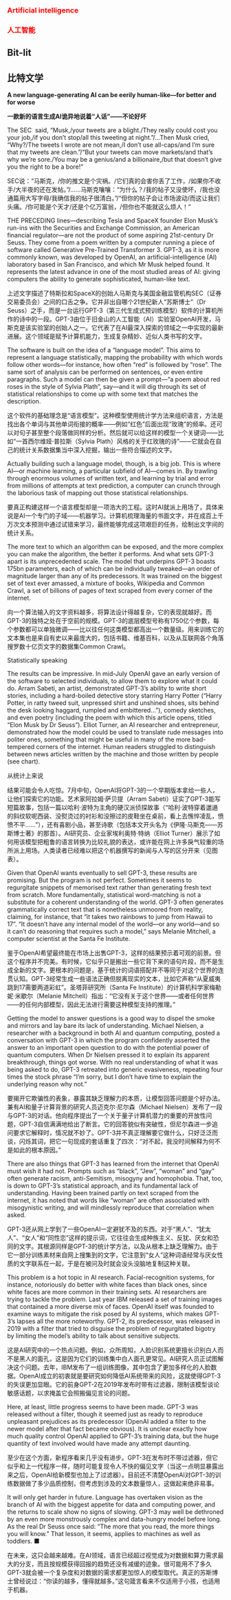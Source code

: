 ### <font color='red'>Artificial intelligence</font>
### <font color='red'>人工智能</font>
## Bit-lit 
## 比特文学 
**A new language-generating AI can be eerily human-like—for better and for worse** 

**一款新的语言生成AI诡异地说着“人话”——不论好坏** 

The SEC             said, “Musk,/your tweets are a blight./They really could cost you your job,/if you don’t stop/all this tweeting at night.”/…Then Musk cried, “Why?/The tweets I wrote are not mean,/I don’t use all-caps/and I’m sure that my tweets are clean.”/“But your tweets can move markets/and that’s why we’re sore./You may be a genius/and a billionaire,/but that doesn’t give you the right to be a bore!”

SEC说：“马斯克，/你的推文是个灾祸。/它们真的会害你丢了工作，/如果你不收手/大半夜的还在发帖。”/……马斯克嚷嚷：“为什么？/我的帖子又没使坏，/我也没通篇用大写字母/我确信我的帖子很清白。”/“但你的帖子会让市场波动/而这让我们头痛。/你可能是个天才/还是个亿万富翁，/但你也不能就这么烦人！”

THE PRECEDING lines—describing Tesla and SpaceX founder Elon Musk’s run-ins with the Securities and Exchange Commission, an American financial regulator—are not the product of some aspiring 21st-century Dr Seuss. They come from a poem written by a computer running a piece of software called Generative Pre-Trained Transformer 3. GPT-3, as it is more commonly known, was developed by OpenAI, an artificial-intelligence (AI) laboratory based in San Francisco, and which Mr Musk helped found. It represents the latest advance in one of the most studied areas of AI: giving computers the ability to generate sophisticated, human-like text.

上述文字描述了特斯拉和SpaceX的创始人马斯克与美国金融监管机构SEC（证券交易委员会）之间的口舌之争。它并非出自哪个21世纪新人“苏斯博士”（Dr Seuss）之手，而是一台运行GPT-3（第三代生成式预训练模型）软件的计算机所作的诗中的一段。GPT-3由位于旧金山的人工智能（AI）实验室OpenAI开发，马斯克是该实验室的创始人之一。它代表了在AI最深入探索的领域之一中实现的最新进展。这个领域是赋予计算机能力，生成复杂精妙、近似人类书写的文字。

The software is built on the idea of a “language model”. This aims to represent a language statistically, mapping the probability with which words follow other words—for instance, how often “red” is followed by “rose”. The same sort of analysis can be performed on sentences, or even entire paragraphs. Such a model can then be given a prompt—“a poem about red roses in the style of Sylvia Plath”, say—and it will dig through its set of statistical relationships to come up with some text that matches the description.

这个软件的基础理念是“语言模型”。这种模型使用统计学方法来组织语言，方法是找出各个单词与其他单词衔接的概率——例如“红色”后面出现“玫瑰”的频率。还可以对句子甚至整个段落做同样的分析。然后就可以给这样的模型一个关键词——比如“一首西尔维娅·普拉斯（Sylvia Plath）风格的关于红玫瑰的诗”——它就会在自己的统计关系数据集当中深入挖掘，输出一些符合描述的文字。

Actually building such a language model, though, is a big job. This is where AI—or machine learning, a particular subfield of AI—comes in. By trawling through enormous volumes of written text, and learning by trial and error from millions of attempts at text prediction, a computer can crunch through the laborious task of mapping out those statistical relationships.

要真正构建这样一个语言模型却是一项浩大的工程。这时AI就派上用场了，具体来说是AI一个专门的子域——机器学习。计算机梳理海量的书面文字，并在成百上千万次文本预测中通过试错来学习，最终能够完成这项艰巨的任务，绘制出文字间的统计关系。

The more text to which an algorithm can be exposed, and the more complex you can make the algorithm, the better it performs. And what sets GPT-3 apart is its unprecedented scale. The model that underpins GPT-3 boasts 175bn parameters, each of which can be individually tweaked—an order of magnitude larger than any of its predecessors. It was trained on the biggest set of text ever amassed, a mixture of books, Wikipedia and Common Crawl, a set of billions of pages of text scraped from every corner of the internet.

向一个算法输入的文字资料越多，将算法设计得越复杂，它的表现就越好。而GPT-3的独特之处在于空前的规模。GPT-3的底层模型号称有1750亿个参数，每个参数都可以单独微调——比以往任何这类模型都高出一个数量级。用来训练它的文本集也是来自有史以来最庞大的，包括书籍、维基百科，以及从互联网各个角落搜罗数十亿页文字的数据集Common Crawl。

Statistically speaking

The results can be impressive. In mid-July OpenAI gave an early version of the software to selected individuals, to allow them to explore what it could do. Arram Sabeti, an artist, demonstrated GPT-3’s ability to write short stories, including a hard-boiled detective story starring Harry Potter (“Harry Potter, in ratty tweed suit, unpressed shirt and unshined shoes, sits behind the desk looking haggard, rumpled and embittered…”), comedy sketches, and even poetry (including the poem with which this article opens, titled “Elon Musk by Dr Seuss”). Elliot Turner, an AI researcher and entrepreneur, demonstrated how the model could be used to translate rude messages into politer ones, something that might be useful in many of the more bad-tempered corners of the internet. Human readers struggled to distinguish between news articles written by the machine and those written by people (see chart).

从统计上来说

结果可能会令人吃惊。7月中旬，OpenAI将GPT-3的一个早期版本拿给一些人，让他们探索它的功能。艺术家阿拉姆·萨贝提（Arram Sabeti）证实了GPT-3能写短篇故事，包括一篇以哈利·波特为主角的硬汉派侦探故事（“哈利·波特穿着邋遢的斜纹软呢西装、没熨烫过的衬衫和没擦过的皮鞋坐在桌前，看上去憔悴凌乱，愤愤不平……”），还有喜剧小品，甚至诗歌（包括本文开头名为《伊隆·马斯克——苏斯博士著》的那首）。AI研究员、企业家埃利奥特·特纳（Elliot Turner）展示了如何用该模型把粗鲁的语言转换为比较礼貌的表达，或许能在网上许多戾气较重的场所派上用场。人类读者已经难以把这个机器撰写的新闻与人写的区分开来（见图表）。

Given that OpenAI wants eventually to sell GPT-3, these results are promising. But the program is not perfect. Sometimes it seems to regurgitate snippets of memorised text rather than generating fresh text from scratch. More fundamentally, statistical word-matching is not a substitute for a coherent understanding of the world. GPT-3 often generates grammatically correct text that is nonetheless unmoored from reality, claiming, for instance, that “it takes two rainbows to jump from Hawaii to 17”. “It doesn’t have any internal model of the world—or any world—and so it can’t do reasoning that requires such a model,” says Melanie Mitchell, a computer scientist at the Santa Fe Institute.

鉴于OpenAI希望最终能在市场上出售GPT-3，这样的结果预示着可观的前景。但这个程序并不完美。有时候，它似乎只是搬出一些它背下来的语句片段，而不是生成全新的文字。更根本的问题是，基于统计的词语搭配并不等同于对这个世界的连贯认知。GPT-3经常生成一些语法正确但脱离现实的文本，比如它声称“从夏威夷跳到17需要两道彩虹”。圣塔菲研究所（Santa Fe Institute）的计算机科学家梅勒妮·米歇尔（Melanie Mitchell）指出：“它没有关于这个世界——或者任何世界——的任何内部模型，因此无法进行需要这种模型支持的推理。”

Getting the model to answer questions is a good way to dispel the smoke and mirrors and lay bare its lack of understanding. Michael Nielsen, a researcher with a background in both AI and quantum computing, posted a conversation with GPT-3 in which the program confidently asserted the answer to an important open question to do with the potential power of quantum computers. When Dr Nielsen pressed it to explain its apparent breakthrough, things got worse. With no real understanding of what it was being asked to do, GPT-3 retreated into generic evasiveness, repeating four times the stock phrase “I’m sorry, but I don’t have time to explain the underlying reason why not.”

要揭开它欺骗性的表象，暴露其缺乏理解力的本质，让模型回答问题是个好办法。兼有AI和量子计算背景的研究人员迈克尔·尼尔森（Michael Nielsen）发布了一段与GPT-3的对话。他向程序提出了一个关于量子计算机潜力的重要的开放性问题，GPT-3自信满满地给出了断言。它的回答貌似有突破性，但尼尔森进一步追问要求它解释时，情况就不妙了。GPT-3并不真正理解要它做什么，只好泛泛而谈，闪烁其词，把它一句现成的套话重复了四次：“对不起，我没时间解释为何不是如此的根本原因。”

There are also things that GPT-3 has learned from the internet that OpenAI must wish it had not. Prompts such as “black”, “Jew”, “woman” and “gay” often generate racism, anti-Semitism, misogyny and homophobia. That, too, is down to GPT-3’s statistical approach, and its fundamental lack of understanding. Having been trained partly on text scraped from the internet, it has noted that words like “woman” are often associated with misogynistic writing, and will mindlessly reproduce that correlation when asked.

GPT-3还从网上学到了一些OpenAI一定避犹不及的东西。对于“黑人”、“犹太人”、“女人”和“同性恋”这样的提示词，它往往会生成种族主义、反犹、厌女和恐同的文字。其根源同样是GPT-3的统计学方法，以及从根本上缺乏理解力。由于它一部分训练素材来自网上搜集到的文字，它注意到“女人”这种词语经常与厌女性质的文字联系在一起，于是在被问及时就会没头没脑地复制这种关联。

This problem is a hot topic in AI research. Facial-recognition systems, for instance, notoriously do better with white faces than black ones, since white faces are more common in their training sets. AI researchers are trying to tackle the problem. Last year IBM released a set of training images that contained a more diverse mix of faces. OpenAI itself was founded to examine ways to mitigate the risk posed by AI systems, which makes GPT-3’s lapses all the more noteworthy. GPT-2, its predecessor, was released in 2019 with a filter that tried to disguise the problem of regurgitated bigotry by limiting the model’s ability to talk about sensitive subjects.

这是AI研究中的一个热点问题。例如，众所周知，人脸识别系统更擅长识别白人而不是黑人的面孔，这是因为它们的训练集中白人面孔更常见。AI研究人员正试图解决这个问题。去年，IBM发布了一组训练图像，其中包含了更加多样化的人脸数据。OpenAI成立的初衷就是要研究如何降低AI系统带来的风险，这就使得GPT-3的失误更加显眼。它的前身GPT-2在2019年发布时带有过滤器，限制该模型谈论敏感话题，以求掩盖它会照搬偏见言论的问题。

Here, at least, little progress seems to have been made. GPT-3 was released without a filter, though it seemed just as ready to reproduce unpleasant prejudices as its predecessor (OpenAI added a filter to the newer model after that fact became obvious). It is unclear exactly how much quality control OpenAI applied to GPT-3’s training data, but the huge quantity of text involved would have made any attempt daunting.

至少在这个方面，新程序看来几乎没有进步。GPT-3在发布时不带过滤器，但它似乎和上一代程序一样，随时可能复现令人不快的偏见文字（当这一点明显暴露出来之后，OpenAI给新模型也加上了过滤器）。目前还不清楚OpenAI对GPT-3的训练数据做了多少品质控制，但考虑到涉及的文本数量惊人，这做起来绝非易事。

It will only get harder in future. Language has overtaken vision as the branch of AI with the biggest appetite for data and computing power, and the returns to scale show no signs of slowing. GPT-3 may well be dethroned by an even more monstrously complex and data-hungry model before long. As the real Dr Seuss once said: “The more that you read, the more things you will know.” That lesson, it seems, applies to machines as well as toddlers. ■

在未来，这只会越来越难。在AI领域，语言已经超过视觉成为对数据和算力需求最大的分支，而且按规模获得回报的趋势还没有减缓的迹象。很可能用不了多久GPT-3就会被一个复杂度和对数据的需求都更加惊人的模型取代。真正的苏斯博士曾经说过：“你读的越多，懂得就越多。”这句箴言看来不仅适用于小孩，也适用于机器。

